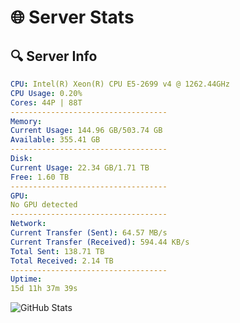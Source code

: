 # 🌐 Server Stats
## 🔍 Server Info
```yaml
CPU: Intel(R) Xeon(R) CPU E5-2699 v4 @ 1262.44GHz
CPU Usage: 0.20%
Cores: 44P | 88T
-----------------------------------
Memory:
Current Usage: 144.96 GB/503.74 GB
Available: 355.41 GB
-----------------------------------
Disk:
Current Usage: 22.34 GB/1.71 TB
Free: 1.60 TB
-----------------------------------
GPU:
No GPU detected
-----------------------------------
Network:
Current Transfer (Sent): 64.57 MB/s
Current Transfer (Received): 594.44 KB/s
Total Sent: 138.71 TB
Total Received: 2.14 TB
-----------------------------------
Uptime:
15d 11h 37m 39s
```
![GitHub Stats](https://img.shields.io/badge/Updated-2025-02-23_10:20:57-blue)